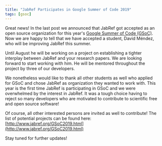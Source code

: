 ```yaml
---
title: "JabRef Participates in Google Summer of Code 2019"
tags: [gsoc]
---
```


Great news! In the last post we announced that JabRef got accepted as an open source organization for this year's [Google Summer of Code (GSoC)](https://summerofcode.withgoogle.com/).
Now we are happy to tell that we have accepted a student, David Méndez, who will be improving JabRef this summer.

Until August he will be working on a project on establishing a tighter interplay between JabRef and your research papers.
We are looking forward to start working with him. He will be mentored throughout the project by three of our developers.

We nonetheless would like to thank all other students as well who applied for GSoC and chose JabRef as organization they wanted to work with.
This year is the first time JabRef is participating in GSoC and we were overwhelmed by the interest in JabRef.
It was a tough choice having to reject so many developers who are motivated to contribute to scientific free and open source software!

Of course, all other interested persons are invited as well to contribute! The list of potential projects can be found here: [http://www.jabref.org/GSoC2019.html](http://www.jabref.org/GSoC2019.html)

Stay tuned for further updates!
